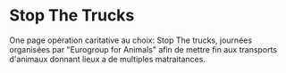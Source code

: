# Stop The Trucks

One page opération caritative au choix: Stop The trucks,  journées organisées par "Eurogroup for Animals" afin de mettre fin aux transports d'animaux donnant lieux a de multiples matraitances. 
